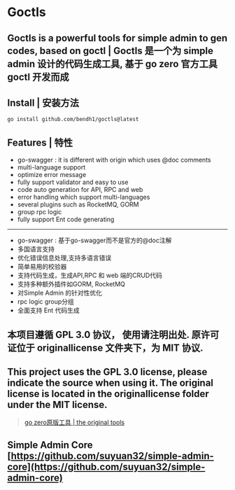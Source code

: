 # Goctls

## Goctls is a powerful tools for simple admin to gen codes, based on goctl | Goctls 是一个为 simple admin 设计的代码生成工具, 基于 go zero 官方工具 goctl 开发而成


## Install | 安装方法

```shell
go install github.com/bendh1/goctls@latest
```

## Features | 特性

- go-swagger : it is different with origin which uses @doc comments
- multi-language support
- optimize error message
- fully support validator and easy to use
- code auto generation for API, RPC and web
- error handling which support multi-languages
- several plugins such as RocketMQ, GORM
- group rpc logic
- fully support Ent code generating
---
- go-swagger : 基于go-swagger而不是官方的@doc注解
- 多国语言支持
- 优化错误信息处理,支持多语言错误
- 简单易用的校验器
- 支持代码生成，生成API,RPC 和 web 端的CRUD代码
- 支持多种额外插件如GORM, RocketMQ
- 对Simple Admin 的针对性优化
- rpc logic group分组
- 全面支持 Ent 代码生成

## 本项目遵循 GPL 3.0 协议， 使用请注明出处. 原许可证位于 originallicense 文件夹下，为 MIT 协议.
## This project uses the GPL 3.0 license, please indicate the source when using it. The original license is located in the originallicense folder under the MIT license.

> [go zero原版工具 | the original tools](https://github.com/zeromicro/go-zero/tree/master/tools/goctl)

## Simple Admin Core [https://github.com/suyuan32/simple-admin-core](https://github.com/suyuan32/simple-admin-core)